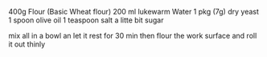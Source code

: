 400g Flour (Basic Wheat flour)
200 ml lukewarm Water
1 pkg (7g) dry yeast
1 spoon olive oil
1 teaspoon salt
a litte bit sugar

mix all in a bowl an let it rest for 30 min
then flour the work surface and roll it out thinly
